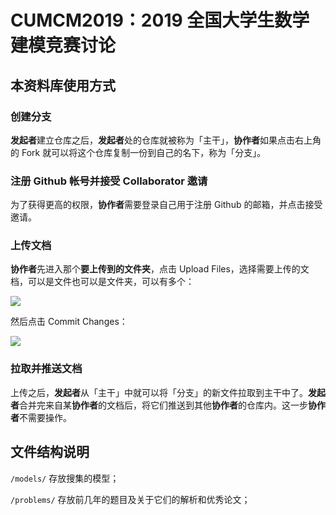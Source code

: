 # CUMCM2019：2019 全国大学生数学建模竞赛讨论
## 本资料库使用方式

### 创建分支

**发起者**建立仓库之后，**发起者**处的仓库就被称为「主干」，**协作者**如果点击右上角的 Fork 就可以将这个仓库复制一份到自己的名下，称为「分支」。

### 注册 Github 帐号并接受 Collaborator 邀请

为了获得更高的权限，**协作者**需要登录自己用于注册 Github 的邮箱，并点击接受邀请。

### 上传文档

**协作者**先进入那个**要上传到的文件夹**，点击 Upload Files，选择需要上传的文档，可以是文件也可以是文件夹，可以有多个：

![](http://ww2.sinaimg.cn/large/006tNc79ly1g58t3nahk1j31ju07eglx.jpg)

然后点击 Commit Changes：

![](http://ww4.sinaimg.cn/large/006tNc79ly1g58t3dgtt8j31l00jugm2.jpg)

### 拉取并推送文档

上传之后，**发起者**从「主干」中就可以将「分支」的新文件拉取到主干中了。**发起者**合并完来自某**协作者**的文档后，将它们推送到其他**协作者**的仓库内。这一步**协作者**不需要操作。

## 文件结构说明

`/models/` 存放搜集的模型；

`/problems/` 存放前几年的题目及关于它们的解析和优秀论文；

